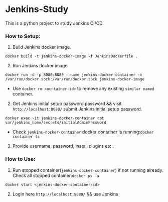# Jenkins-Study
This is a python project to study Jenkins CI/CD.

### How to Setup: 
1. Build Jenkins docker image.
```shell
docker build -t jenkins-docker-image -f JenkinsDockerfile .
```

2. Run Jenkins docker image
```shell
docker run -d -p 8080:8080 --name jenkins-docker-container -v /var/run/docker.sock:/var/run/docker.sock jenkins-docker-image
```

* Use ```docker rm <ocntainer-id>``` to remove any existing ```similar named``` container.

2. Get Jenkins initial setup password password && visit ```http://localhost:8080/``` submit Jenkins initial setup 
   password. 
```shell
docker exec -it jenkins-docker-container cat var/jenkins_home/secrets/initialAdminPassword
```
* Check ```jenkins-docker-container``` docker container is running:```docker container ls``` 

3. Provide username, password, install plugins etc..


### How to Use: 
1. Run stopped container(```jenkins-docker-container```) if not running already. Check all stopped container:```docker ps -a```
```shell
docker start <jenkins-docker-container-id>
```
2. Login here ```http://localhost:8080/``` && use Jenkins